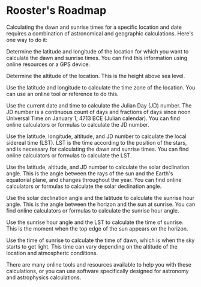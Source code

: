 # Rooster's Roadmap

Calculating the dawn and sunrise times for a specific location and date requires a combination of astronomical and geographic calculations. Here's one way to do it:

Determine the latitude and longitude of the location for which you want to calculate the dawn and sunrise times. You can find this information using online resources or a GPS device.

Determine the altitude of the location. This is the height above sea level.

Use the latitude and longitude to calculate the time zone of the location. You can use an online tool or reference to do this.

Use the current date and time to calculate the Julian Day (JD) number. The JD number is a continuous count of days and fractions of days since noon Universal Time on January 1, 4713 BCE (Julian calendar). You can find online calculators or formulas to calculate the JD number.

Use the latitude, longitude, altitude, and JD number to calculate the local sidereal time (LST). LST is the time according to the position of the stars, and is necessary for calculating the dawn and sunrise times. You can find online calculators or formulas to calculate the LST.

Use the latitude, altitude, and JD number to calculate the solar declination angle. This is the angle between the rays of the sun and the Earth's equatorial plane, and changes throughout the year. You can find online calculators or formulas to calculate the solar declination angle.

Use the solar declination angle and the latitude to calculate the sunrise hour angle. This is the angle between the horizon and the sun at sunrise. You can find online calculators or formulas to calculate the sunrise hour angle.

Use the sunrise hour angle and the LST to calculate the time of sunrise. This is the moment when the top edge of the sun appears on the horizon.

Use the time of sunrise to calculate the time of dawn, which is when the sky starts to get light. This time can vary depending on the altitude of the location and atmospheric conditions.

There are many online tools and resources available to help you with these calculations, or you can use software specifically designed for astronomy and astrophysics calculations.
